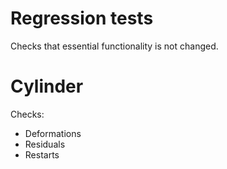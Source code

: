 # Regression tests
Checks that essential functionality is not changed. 

# Cylinder
Checks:
- Deformations
- Residuals
- Restarts
